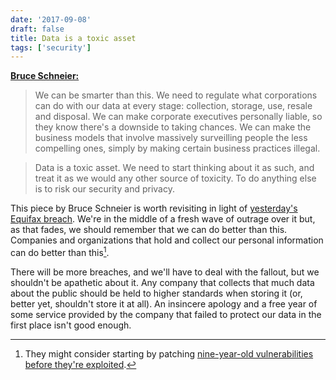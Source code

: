 ```yaml
---
date: '2017-09-08'
draft: false
title: Data is a toxic asset
tags: ['security']
---
```


**[Bruce Schneier:](https://www.schneier.com/blog/archives/2016/03/data_is_a_toxic.html)**

> We can be smarter than this. We need to regulate what corporations can do with our data at every stage: collection, storage, use, resale and disposal. We can make corporate executives personally liable, so they know there's a downside to taking chances. We can make the business models that involve massively surveilling people the less compelling ones, simply by making certain business practices illegal.<!-- excerpt -->

> Data is a toxic asset. We need to start thinking about it as such, and treat it as we would any other source of toxicity. To do anything else is to risk our security and privacy.

This piece by Bruce Schneier is worth revisiting in light of [yesterday's Equifax breach](https://www.theverge.com/2017/9/7/16270808/equifax-data-breach-us-identity-theft). We're in the middle of a fresh wave of outrage over it but, as that fades, we should remember that we can do better than this. Companies and organizations that hold and collect our personal information can do better than this[^1].

There will be more breaches, and we'll have to deal with the fallout, but we shouldn't be apathetic about it. Any company that collects that much data about the public should be held to higher standards when storing it (or, better yet, shouldn't store it at all). An insincere apology and a free year of some service provided by the company that failed to protect our data in the first place isn't good enough.

[^1]: They might consider starting by patching [nine-year-old vulnerabilities before they're exploited](https://qz.com/1073221/the-hackers-who-broke-into-equifax-exploited-a-nine-year-old-security-flaw/).
